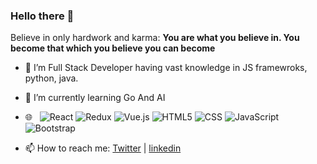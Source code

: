 ### Hello there 👋
Believe in only hardwork and karma: **You are what you believe in. You become that which you believe you can become**


- 🔭  I’m Full Stack Developer having vast knowledge in JS framewroks, python, java.
- 🌱  I’m currently learning Go And AI
- 🌐 &nbsp;
  ![React](https://img.shields.io/badge/-React-333333?style=flat&logo=react)
  ![Redux](https://img.shields.io/badge/-Redux-333333?style=flat&logo=redux)
  ![Vue.js](https://img.shields.io/badge/-Vue.js-333333?style=flat)
  ![HTML5](https://img.shields.io/badge/-HTML5-333333?style=flat&logo=HTML5)
  ![CSS](https://img.shields.io/badge/-CSS-333333?style=flat&logo=CSS3&logoColor=1572B6)
  ![JavaScript](https://img.shields.io/badge/-JavaScript-333333?style=flat&logo=javascript)
  ![Bootstrap](https://img.shields.io/badge/-Bootstrap-333333?style=flat&logo=bootstrap&logoColor=563D7C)



- 📫  How to reach me: [Twitter](https://twitter.com/vbanurag) | [linkedin](https://my.linkedin.com/in/vbanurag)
